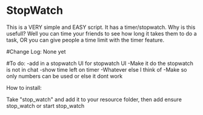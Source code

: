# StopWatch
This is a VERY simple and EASY script. It has a timer/stopwatch. Why is this usefull? Well you can time your friends to see how 
long it takes them to do a task, OR you can give people a time limit with the timer feature.

#Change Log:
None yet

#To do:
-add in a stopwatch UI for stopwatch UI
-Make it do the stopwatch is not in chat
-show time left on timer
-Whatever else I think of
-Make so only numbers can be used or else it dont work


How to install:

Take "stop_watch" and add it to your resource folder, then add
ensure stop_watch
or
start stop_watch
